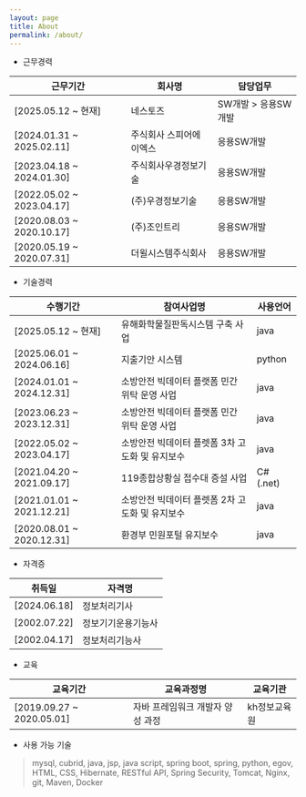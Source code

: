 ```yaml
---
layout: page
title: About
permalink: /about/
---
```


- 근무경력

근무기간 | 회사명 | 담당업무 
--- | --- | ---
[2025.05.12 ~ 현재] | 네스토즈 | SW개발 > 응용SW개발
[2024.01.31 ~ 2025.02.11] | 주식회사 스피어에이엑스 | 응용SW개발
[2023.04.18 ~ 2024.01.30] | 주식회사우경정보기술 | 응용SW개발 
[2022.05.02 ~ 2023.04.17] | (주)우경정보기술 | 응용SW개발
[2020.08.03 ~ 2020.10.17] | (주)조인트리 | 응용SW개발
[2020.05.19 ~ 2020.07.31] | 더윌시스템주식회사 | 응용SW개발


- 기술경력

수행기간 | 참여사업명 | 사용언어
--- | ---  | --- 
[2025.05.12 ~ 현재] | 유해화학물질판독시스템 구축 사업 | java
[2025.06.01 ~ 2024.06.16] | 지출기안 시스템 | python
[2024.01.01 ~ 2024.12.31] | 소방안전 빅데이터 플랫폼 민간 위탁 운영 사업 | java
[2023.06.23 ~ 2023.12.31] | 소방안전 빅데이터 플랫폼 민간 위탁 운영 사업 | java
[2022.05.02 ~ 2023.04.17] | 소방안전 빅데이터 플렛폼 3차 고도화 및 유지보수 | java
[2021.04.20 ~ 2021.09.17] | 119종합상황실 접수대 증설 사업 | C# (.net)
[2021.01.01 ~ 2021.12.21] | 소방안전 빅데이터 플렛폼 2차 고도화 및 유지보수 | java
[2020.08.01 ~ 2020.12.31] | 환경부 민원포털 유지보수 | java

- 자격증

취득일 | 자격명
--- | --- 
[2024.06.18] | 정보처리기사
[2002.07.22] | 정보기기운용기능사
[2002.04.17] | 정보처리기능사

- 교육

교육기간 | 교육과정명 | 교육기관
--- | --- | --- 
[2019.09.27 ~ 2020.05.01] | 자바 프레임워크 개발자 양성 과정 | kh정보교육원

- 사용 가능 기술
> mysql, cubrid, java, jsp, java script, spring boot, spring, python, egov, HTML, CSS, Hibernate, RESTful API, Spring Security, Tomcat, Nginx, git, Maven, Docker